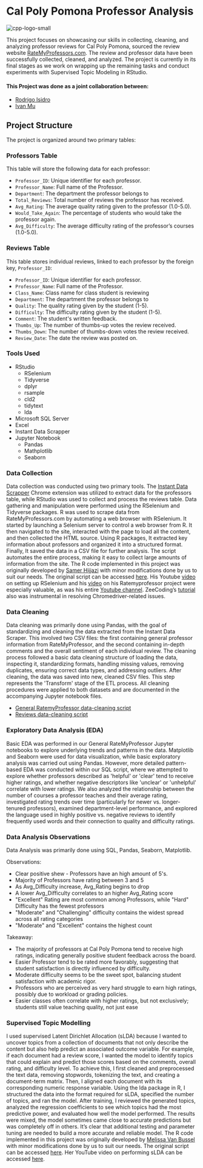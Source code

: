# Cal Poly Pomona Professor Analysis

![cpp-logo-small](https://github.com/user-attachments/assets/f19d75ff-c0d9-4835-8696-b3808bffc12d)

This project focuses on showcasing our skills in collecting, cleaning, and analyzing professor reviews for Cal Poly Pomona, sourced the review website [RateMyProfessors.com](https://www.ratemyprofessors.com/school/13914). The review and professor data have been successfully collected, cleaned, and analyzed. The project is currently in its final stages as we work on wrapping up the remaining tasks and conduct experiments with Supervised Topic Modeling in RStudio.

#### This Project was done as a joint collaboration between:  
- [Rodrigo Isidro](https://github.com/Rodgeroger) 
- [Ivan Mu](https://github.com/ivanmu-1)

## Project Structure

The project is organized around two primary tables:

### Professors Table

This table will store the following data for each professor:

* ```Professor_ID```: Unique identifier for each professor.
* ```Professor_Name```: Full name of the Professor.
* ```Department```: The department the professor belongs to
* ```Total_Reviews```: Total number of reviews the professor has received.
* ```Avg_Rating```: The average quality rating given to the professor (1.0-5.0).
* ```Would_Take_Again```: The percentage of students who would take the professor again.
* ```Avg_Difficulty```: The average difficulty rating of the professor’s courses (1.0-5.0).

### Reviews Table

This table stores individual reviews, linked to each professor by the foreign key, ```Professor_ID```:

* ```Professor_ID```: Unique identifier for each professor.
* ```Professor_Name```: Full name of the Professor.
* ```Class_Name```: Class name for class student is reviewing
* ```Department```: The department the professor belongs to
* ```Quality```: The quality rating given by the student (1-5).
* ```Difficulty```: The difficulty rating given by the student (1-5).
* ```Comment```: The student's written feedback.
* ```Thumbs_Up```: The number of thumbs-up votes the review received.
* ```Thumbs_Down```: The number of thumbs-down votes the review received.
* ```Review_Date```: The date the review was posted on.

### Tools Used

* RStudio
  - RSelenium
  - Tidyverse
  - dplyr
  - rsample
  - cld2
  - tidytext
  - lda
* Microsoft SQL Server
* Excel
* Instant Data Scrapper
* Jupyter Notebook
  - Pandas
  - Mathplotlib
  - Seaborn
  
### Data Collection

Data collection was conducted using two primary tools. The [Instant Data Scrapper](https://chromewebstore.google.com/detail/instant-data-scraper/ofaokhiedipichpaobibbnahnkdoiiah?hl=en-US) Chrome extension was utilized to extract data for the professors table, while RStudio was used to collect and process the reviews table. Data gathering and manipulation were performed using the RSelenium and Tidyverse packages. R was used to scrape data from RateMyProfessors.com by automating a web browser with RSelenium. It started by launching a Selenium server to control a web browser from R. It then navigated to the site, interacted with the page to load all the content, and then collected the HTML source. Using R packages, It extracted key information about professors and organized it into a structured format. Finally, It saved the data in a CSV file for further analysis. The script automates the entire process, making it easy to collect large amounts of information from the site. The R code implemented in this project was originally developed by [Samer Hijjazi](https://github.com/ggSamoora) with minor modifications done by us to suit our needs. The original script can be accessed [here](https://github.com/ggSamoora/TutorialsBySamoora/blob/3cacfc7b902e8c81dd628789dc7a1100c6eb16c8/rate_my_professor_script.Rmd). His Youtube [video](https://youtu.be/GnpJujF9dBw?si=khNkvGcjxOh9AwGQ) on setting up RSelenium and his [video](https://youtu.be/mWUOdV2nMOk?si=KhwTLVmnJaj4qtVP) on his Ratemyprofessor project were especially valuable, as was his entire [Youtube channel](https://www.youtube.com/@SamerHijjazi/featured). ZeeCoding’s [tutorial](https://www.youtube.com/watch?v=Bpd04FH9ycs&ab_channel=ZeeCoding) also was instrumental in resolving Chromedriver-related issues.

### Data Cleaning

Data cleaning was primarily done using Pandas, with the goal of standardizing and cleaning the data extracted from the Instant Data Scraper. This involved two CSV files: the first containing general professor information from RateMyProfessor, and the second containing in-depth comments and the overall sentiment of each individual review. The cleaning process followed a basic data cleaning structure of loading the data, inspecting it, standardizing formats, handling missing values, removing duplicates, ensuring correct data types, and addressing outliers. After cleaning, the data was saved into new, cleaned CSV files. This step represents the 'Transform' stage of the ETL process. All cleaning procedures were applied to both datasets and are documented in the accompanying Jupyter notebook files. 
- [General RatemyProfessor data-cleaning script](notebooks/RatemyProfessor.ipynb)
- [Reviews data-cleaning script](notebooks/Reviews.ipynb)

### Exploratory Data Analysis (EDA)

Basic EDA was performed in our General RateMyProfessor Jupyter notebooks to explore underlying trends and patterns in the data. Matplotlib and Seaborn were used for data visualization, while basic exploratory analysis was carried out using Pandas. However, more detailed pattern-based EDA was conducted within our SQL script, where we attempted to explore whether professors described as 'helpful' or 'clear' tend to receive higher ratings, and whether negative descriptors like 'unclear' or 'unhelpful' correlate with lower ratings. We also analyzed the relationship between the number of courses a professor teaches and their average rating, investigated rating trends over time (particularly for newer vs. longer-tenured professors), examined department-level performance, and explored the language used in highly positive vs. negative reviews to identify frequently used words and their connection to quality and difficulty ratings.

### Data Analysis Observations 

Data Analysis was primarily done using SQL, Pandas, Seaborn, Matplotlib.

Observations:

  - Clear positive shew - Professors have an high amount of 5's.
  - Majority of Professors have rating between 3 and 5
  - As Avg_Difficulty increase, Avg_Rating begins to drop
  - A lower Avg_Difficulty correlates to an higher Avg_Rating score
  - "Excellent" Rating are most common among Professors, while "Hard" Difficulty has the fewest professors
  - "Moderate" and "Challenging" difficulty contains the widest spread across all rating categories
  - "Moderate" and "Excellent" contains the highest count

Takeaway:

  - The majority of professors at Cal Poly Pomona tend to receive high ratings, indicating generally positive student feedback across the board.
  - Easier Professor tend to be rated more favorably, suggesting that student satisfaction is directly influenced by difficulty.
  - Moderate difficulty seems to be the sweet spot, balancing student satisfaction with academic rigor.
  - Professors who are perceived as very hard struggle to earn high ratings, possibly due to workload or grading policies.
  - Easier classes often correlate with higher ratings, but not exclusively; students still value teaching quality, not just ease

### Supervised Topic Modelling

I used supervised Latent Dirichlet Allocation (sLDA) because I wanted to uncover topics from a collection of documents that not only describe the content but also help predict an associated outcome variable. For example, if each document had a review score, I wanted the model to identify topics that could explain and predict those scores based on the comments, overall rating, and difficulty level. To achieve this, I first cleaned and preprocessed the text data, removing stopwords, tokenizing the text, and creating a document-term matrix. Then, I aligned each document with its corresponding numeric response variable. Using the lda package in R, I structured the data into the format required for sLDA, specified the number of topics, and ran the model. After training, I reviewed the generated topics, analyzed the regression coefficients to see which topics had the most predictive power, and evaluated how well the model performed. The results were mixed, the model sometimes came close to accurate predictions but was completely off in others. It’s clear that additional testing and parameter tuning are needed to build a more accurate and reliable model. The R code implemented in this project was originally developed by [Melissa Van Bussel](https://github.com/melissavanbussel) with minor modifications done by us to suit our needs. The original script can be accessed [here](https://github.com/melissavanbussel/YouTube-Tutorials/blob/main/supervised_topic_modelling/sLDA.R). Her YouTube video on performing sLDA can be accessed [here](https://youtu.be/WmLkYUEIU4U?si=aDDH5I3s4R8rNV03).
